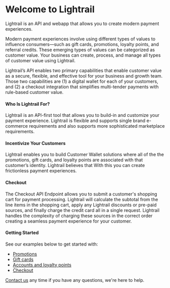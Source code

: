 # Welcome to Lightrail

<p class="intro">Lightrail is an API and webapp that allows you to create modern payment experiences.</p>

Modern payment experiences involve using different types of values to influence consumers—such as gift cards, promotions, loyalty points, and referral credits. These emerging types of values can be categorized as customer value. Your business can create, process, and manage all types of customer value using Lightrail. 

Lightrail’s API enables two primary capabilities that enable customer value as a secure, flexible, and effective tool for your business and growth team. Those two capabilities are (1) a digital wallet for each of your customers, and (2) a checkout integration that simplifies multi-tender payments with rule-based customer value. 

#### Who Is Lightrail For? 

Lightrail is an API-first tool that allows you to build-in and customize your payment experience. Lightrail is flexible and supports single brand e-commerce requirements and also supports more sophisticated marketplace requirements. 

#### Incentivize Your Customers

Lightrail enables you to build Customer Wallet solutions where all of the the promotions, gift cards, and loyalty points are associated with that customer’s identity. Lightrail believes that With this you can create frictionless payment experiences. 

#### Checkout
The Checkout API Endpoint allows you to submit a customer's shopping cart for payment processing. Lightrail will calculate the subtotal from the line items in the shopping cart, apply any Lightrail discounts or pre-paid sources, and finally charge the credit card all in a single request. Lightrail handles the complexity of charging these sources in the correct order creating a seamless payment experience for your customer.


#### Getting Started
See our examples below to get started with:

- [Promotions](#use-cases/promotions)
- [Gift cards](#use-cases/drop-in-gift-cards)
- [Accounts and loyalty points](#use-cases/accounts-and-points)
- [Checkout](#checkout)

<!--
- [Promotions](https://www.lightrail.com/docs/#promotions/getting-started-with-promotions)
- [Gift cards](https://www.lightrail.com/docs/#drop-in-gift-cards/drop-in-gift-cards)
- [Accounts and loyalty points](https://www.lightrail.com/docs/#accounts/accounts-and-points)
- [Checkout](https://lightrailapi.docs.apiary.io/#reference/0/transactions/process-an-order)
-->

[Contact us](mailto:hello@lightrail.com) any time if you have any questions, we're here to help. 
